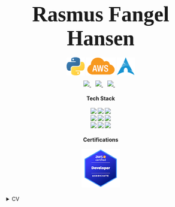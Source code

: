 

<h1 align='center'>
  <span style="font-family: Brush Script MT; font-size: 2em;">Rasmus Fangel Hansen</span>
</h1>
<p align='center'>
  <img style="vertical-align:middle" src="https://github.com/RasmusFangel/RasmusFangel/blob/main/img/python.png?raw=true" width="48"> <img style="vertical-align:middle" src="https://github.com/RasmusFangel/RasmusFangel/blob/main/img/aws.png?raw=true" height="48"> <img style="vertical-align:middle" src="https://github.com/RasmusFangel/RasmusFangel/blob/main/img/arch.png?raw=true" height=48>
</p>

<p align='center'>
  <a href="https://www.linkedin.com/in/rasmusfangel/">
    <img src="https://img.shields.io/badge/linkedin-%230077B5.svg?&style=for-the-badge&logo=linkedin&logoColor=white" />
  </a>&nbsp;&nbsp;
    <a href="https://medium.com/@rasmusfangel">
    <img src="https://img.shields.io/badge/Medium-12100E?style=for-the-badge&logo=medium&logoColor=white" />        
  </a>&nbsp;&nbsp;
  <a href="https://www.upwork.com/freelancers/~01961d38255eb5361b">
    <img src="https://img.shields.io/badge/UpWork-6FDA44?style=for-the-badge&logo=Upwork&logoColor=white" />        
  </a>&nbsp;&nbsp;
</p>

<!-- <p align='center'>
  <a href="#"><img src="https://github-readme-stats.vercel.app/api?username=RasmusFangel&show_icons=true&count_private=true&theme=dark" width="350"></a>
</p> -->

<h4 align='center'>
  Tech Stack<br/><br/>
  <img src="https://img.shields.io/badge/python-3670A0?style=for-the-badge&logo=python&logoColor=ffdd54" />
  <img src="https://img.shields.io/badge/Amazon_AWS-FF9900?style=for-the-badge&logo=amazonaws&logoColor=white" />
  <img src="https://img.shields.io/badge/Amazon%20DynamoDB-4053D6?style=for-the-badge&logo=Amazon%20DynamoDB&logoColor=white"><br/>
  <img src="https://img.shields.io/badge/Terraform-7B42BC?style=for-the-badge&logo=terraform&logoColor=white" /> 
  <img src="https://img.shields.io/badge/Github%20Actions-282a2e?style=for-the-badge&logo=githubactions&logoColor=367cfe" />
  <img src="https://img.shields.io/badge/circleci-343434?style=for-the-badge&logo=circleci&logoColor=white" /><br/>
  <img src="https://img.shields.io/badge/MySQL-005C84?style=for-the-badge&logo=mysql&logoColor=white">
  <img src="https://img.shields.io/badge/Docker-2CA5E0?style=for-the-badge&logo=docker&logoColor=white">
  <img src="https://img.shields.io/badge/Arch_Linux-1793D1?style=for-the-badge&logo=arch-linux&logoColor=white">
</h4>

<h4 align='center'>
Certifications<br/><br/>
    <img src="https://github.com/RasmusFangel/RasmusFangel/blob/main/img/aws-certified-developer-associate.png?raw=true">
</h4>

<details>
    <summary> CV </summary>
    
## Experience
<p>
    <img align="right" src="https://img.shields.io/badge/AWS-%23FF9900.svg?style=for-the-badge&logo=amazon-aws&logoColor=white" />
    <img align="right" src="https://img.shields.io/badge/python-3670A0?style=for-the-badge&logo=python&logoColor=ffdd54" />
</p>

- **Software Engineer**\
Aug 2023 - Now\
**<a href="https://www.beamconnectivity.com/"> Beam Connectivity</a>** - -, United Kingdom
  
<p>
    <img align="right" src="https://img.shields.io/badge/AWS-%23FF9900.svg?style=for-the-badge&logo=amazon-aws&logoColor=white" />
    <img align="right" src="https://img.shields.io/badge/python-3670A0?style=for-the-badge&logo=python&logoColor=ffdd54" />
</p>

- **Associate Product Development Engineer**\
Aug 2021 - Aug 2023\
**LifeWorks / TELUS Health** - London, United Kingdom

<p >
    <img align="right" src="https://img.shields.io/badge/AWS-%23FF9900.svg?style=for-the-badge&logo=amazon-aws&logoColor=white" />
    <img align="right" src="https://img.shields.io/badge/python-3670A0?style=for-the-badge&logo=python&logoColor=ffdd54" />
</p>

- **Senior Software Engineer**\
Jun 2019 - Aug 2021\
**LSEG / Refinitiv** - Nottingham, United Kingdom

<p>
    <img align="right" src="https://img.shields.io/badge/java-%23ED8B00.svg?style=for-the-badge&logo=openjdk&logoColor=white" />
</p>

- **IT Developer**\
Nov 2017 - Jun 2019\
**SDC** - Copenhagen, Denmark

<p>
    <img align="right" src="https://img.shields.io/badge/java-%23ED8B00.svg?style=for-the-badge&logo=openjdk&logoColor=white" />
</p>

- **IT Developer**\
Apr 2016 - Nov 2017\
**SDC** - Copenhagen, Denmark



## Education

- **(P)BA Computer Science**\
2016 - 2017\
**KEA - Københavns Erverhvsakademi** - Copenhagen, Denmark
<br/>

- **AP Computer Science**\
2012 - 2015\
**Zealand Institute for Business and Technology** - Roskilde, Denmark

</details>


